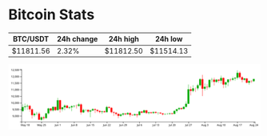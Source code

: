 # Bitcoin Stats

BTC/USDT|24h change|24h high|24h low|
|---|---|---|---|
|$11811.56|2.32%|$11812.50|$11514.13|

<img src="./chart.svg">
